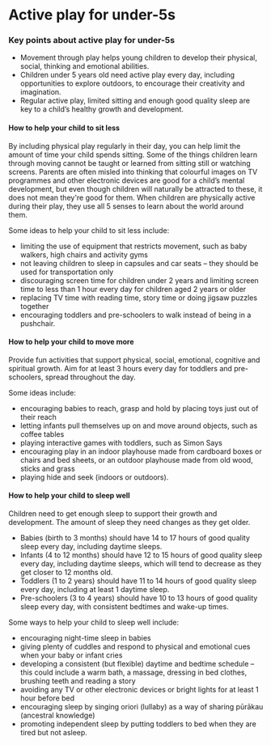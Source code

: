 # Active play for under-5s

### Key points about active play for under-5s

- Movement through play helps young children to develop their physical, social, thinking and emotional abilities.
- Children under 5 years old need active play every day, including opportunities to explore outdoors, to encourage their creativity and imagination.
- Regular active play, limited sitting and enough good quality sleep are key to a child’s healthy growth and development.

#### How to help your child to sit less

By including physical play regularly in their day, you can help limit the amount of time your child spends sitting. Some of the things children learn through moving cannot be taught or learned from sitting still or watching screens. Parents are often misled into thinking that colourful images on TV programmes and other electronic devices are good for a child’s mental development, but even though children will naturally be attracted to these, it does not mean they're good for them. When children are physically active during their play, they use all 5 senses to learn about the world around them.

Some ideas to help your child to sit less include:

- limiting the use of equipment that restricts movement, such as baby walkers, high chairs and activity gyms
- not leaving children to sleep in capsules and car seats – they should be used for transportation only
- discouraging screen time for children under 2 years and limiting screen time to less than 1 hour every day for children aged 2 years or older
- replacing TV time with reading time, story time or doing jigsaw puzzles together
- encouraging toddlers and pre-schoolers to walk instead of being in a pushchair.

#### How to help your child to move more

Provide fun activities that support physical, social, emotional, cognitive and spiritual growth. Aim for at least 3 hours every day for toddlers and pre-schoolers, spread throughout the day.

Some ideas include:

- encouraging babies to reach, grasp and hold by placing toys just out of their reach
- letting infants pull themselves up on and move around objects, such as coffee tables
- playing interactive games with toddlers, such as Simon Says
- encouraging play in an indoor playhouse made from cardboard boxes or chairs and bed sheets, or an outdoor playhouse made from old wood, sticks and grass
- playing hide and seek (indoors or outdoors).

#### How to help your child to sleep well

Children need to get enough sleep to support their growth and development. The amount of sleep they need changes as they get older.

- Babies (birth to 3 months) should have 14 to 17 hours of good quality sleep every day, including daytime sleeps.
- Infants (4 to 12 months) should have 12 to 15 hours of good quality sleep every day, including daytime sleeps, which will tend to decrease as they get closer to 12 months old.
- Toddlers (1 to 2 years) should have 11 to 14 hours of good quality sleep every day, including at least 1 daytime sleep.
- Pre-schoolers (3 to 4 years) should have 10 to 13 hours of good quality sleep every day, with consistent bedtimes and wake-up times.

Some ways to help your child to sleep well include:

- encouraging night-time sleep in babies
- giving plenty of cuddles and respond to physical and emotional cues when your baby or infant cries
- developing a consistent (but flexible) daytime and bedtime schedule – this could include a warm bath, a massage, dressing in bed clothes, brushing teeth and reading a story
- avoiding any TV or other electronic devices or bright lights for at least 1 hour before bed
- encouraging sleep by singing oriori (lullaby) as a way of sharing pūrākau (ancestral knowledge)
- promoting independent sleep by putting toddlers to bed when they are tired but not asleep.
